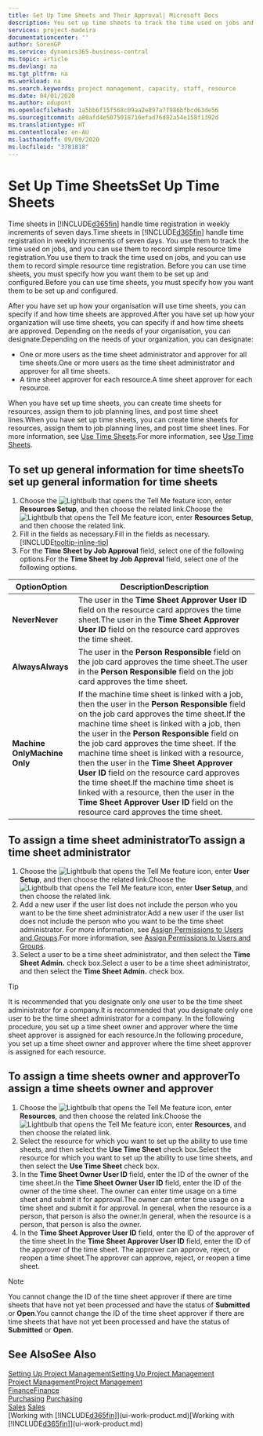 ```yaml
---
title: Set Up Time Sheets and Their Approval| Microsoft Docs
description: You set up time sheets to track the time used on jobs and using resources, helping you with project management, staffing, and capacity
services: project-madeira
documentationcenter: ''
author: SorenGP
ms.service: dynamics365-business-central
ms.topic: article
ms.devlang: na
ms.tgt_pltfrm: na
ms.workload: na
ms.search.keywords: project management, capacity, staff, resource
ms.date: 04/01/2020
ms.author: edupont
ms.openlocfilehash: 1a5bb6f15f568c09aa2e897a7f986bfbcd63de56
ms.sourcegitcommit: a80afd4e5075018716efad76d82a54e158f1392d
ms.translationtype: HT
ms.contentlocale: en-AU
ms.lasthandoff: 09/09/2020
ms.locfileid: "3781818"
---
```

# <a name="set-up-time-sheets"></a><span data-ttu-id="0701c-103">Set Up Time Sheets</span><span class="sxs-lookup"><span data-stu-id="0701c-103">Set Up Time Sheets</span></span>
<span data-ttu-id="0701c-104">Time sheets in [!INCLUDE[d365fin](includes/d365fin_md.md)] handle time registration in weekly increments of seven days.</span><span class="sxs-lookup"><span data-stu-id="0701c-104">Time sheets in [!INCLUDE[d365fin](includes/d365fin_md.md)] handle time registration in weekly increments of seven days.</span></span> <span data-ttu-id="0701c-105">You use them to track the time used on jobs, and you can use them to record simple resource time registration.</span><span class="sxs-lookup"><span data-stu-id="0701c-105">You use them to track the time used on jobs, and you can use them to record simple resource time registration.</span></span> <span data-ttu-id="0701c-106">Before you can use time sheets, you must specify how you want them to be set up and configured.</span><span class="sxs-lookup"><span data-stu-id="0701c-106">Before you can use time sheets, you must specify how you want them to be set up and configured.</span></span>

<span data-ttu-id="0701c-107">After you have set up how your organisation will use time sheets, you can specify if and how time sheets are approved.</span><span class="sxs-lookup"><span data-stu-id="0701c-107">After you have set up how your organization will use time sheets, you can specify if and how time sheets are approved.</span></span> <span data-ttu-id="0701c-108">Depending on the needs of your organisation, you can designate:</span><span class="sxs-lookup"><span data-stu-id="0701c-108">Depending on the needs of your organization, you can designate:</span></span>

* <span data-ttu-id="0701c-109">One or more users as the time sheet administrator and approver for all time sheets.</span><span class="sxs-lookup"><span data-stu-id="0701c-109">One or more users as the time sheet administrator and approver for all time sheets.</span></span>
* <span data-ttu-id="0701c-110">A time sheet approver for each resource.</span><span class="sxs-lookup"><span data-stu-id="0701c-110">A time sheet approver for each resource.</span></span>

<span data-ttu-id="0701c-111">When you have set up time sheets, you can create time sheets for resources, assign them to job planning lines, and post time sheet lines.</span><span class="sxs-lookup"><span data-stu-id="0701c-111">When you have set up time sheets, you can create time sheets for resources, assign them to job planning lines, and post time sheet lines.</span></span> <span data-ttu-id="0701c-112">For more information, see [Use Time Sheets](projects-how-use-time-sheets.md).</span><span class="sxs-lookup"><span data-stu-id="0701c-112">For more information, see [Use Time Sheets](projects-how-use-time-sheets.md).</span></span>

## <a name="to-set-up-general-information-for-time-sheets"></a><span data-ttu-id="0701c-113">To set up general information for time sheets</span><span class="sxs-lookup"><span data-stu-id="0701c-113">To set up general information for time sheets</span></span>
1. <span data-ttu-id="0701c-114">Choose the ![Lightbulb that opens the Tell Me feature](media/ui-search/search_small.png "Tell me what you want to do") icon, enter **Resources Setup**, and then choose the related link.</span><span class="sxs-lookup"><span data-stu-id="0701c-114">Choose the ![Lightbulb that opens the Tell Me feature](media/ui-search/search_small.png "Tell me what you want to do") icon, enter **Resources Setup**, and then choose the related link.</span></span>  
2. <span data-ttu-id="0701c-115">Fill in the fields as necessary.</span><span class="sxs-lookup"><span data-stu-id="0701c-115">Fill in the fields as necessary.</span></span> [!INCLUDE[tooltip-inline-tip](includes/tooltip-inline-tip_md.md)]
3. <span data-ttu-id="0701c-116">For the **Time Sheet by Job Approval** field, select one of the following options.</span><span class="sxs-lookup"><span data-stu-id="0701c-116">For the **Time Sheet by Job Approval** field, select one of the following options.</span></span>

| <span data-ttu-id="0701c-117">Option</span><span class="sxs-lookup"><span data-stu-id="0701c-117">Option</span></span> | <span data-ttu-id="0701c-118">Description</span><span class="sxs-lookup"><span data-stu-id="0701c-118">Description</span></span> |
| --- | --- |
| <span data-ttu-id="0701c-119">**Never**</span><span class="sxs-lookup"><span data-stu-id="0701c-119">**Never**</span></span> |<span data-ttu-id="0701c-120">The user in the **Time Sheet Approver User ID** field on the resource card approves the time sheet.</span><span class="sxs-lookup"><span data-stu-id="0701c-120">The user in the **Time Sheet Approver User ID** field on the resource card approves the time sheet.</span></span> |
| <span data-ttu-id="0701c-121">**Always**</span><span class="sxs-lookup"><span data-stu-id="0701c-121">**Always**</span></span> |<span data-ttu-id="0701c-122">The user in the **Person Responsible** field on the job card approves the time sheet.</span><span class="sxs-lookup"><span data-stu-id="0701c-122">The user in the **Person Responsible** field on the job card approves the time sheet.</span></span> |
| <span data-ttu-id="0701c-123">**Machine Only**</span><span class="sxs-lookup"><span data-stu-id="0701c-123">**Machine Only**</span></span> |<span data-ttu-id="0701c-124">If the machine time sheet is linked with a job, then the user in the **Person Responsible** field on the job card approves the time sheet.</span><span class="sxs-lookup"><span data-stu-id="0701c-124">If the machine time sheet is linked with a job, then the user in the **Person Responsible** field on the job card approves the time sheet.</span></span> <span data-ttu-id="0701c-125">If the machine time sheet is linked with a resource, then the user in the **Time Sheet Approver User ID** field on the resource card approves the time sheet.</span><span class="sxs-lookup"><span data-stu-id="0701c-125">If the machine time sheet is linked with a resource, then the user in the **Time Sheet Approver User ID** field on the resource card approves the time sheet.</span></span> |

## <a name="to-assign-a-time-sheet-administrator"></a><span data-ttu-id="0701c-126">To assign a time sheet administrator</span><span class="sxs-lookup"><span data-stu-id="0701c-126">To assign a time sheet administrator</span></span>
1. <span data-ttu-id="0701c-127">Choose the ![Lightbulb that opens the Tell Me feature](media/ui-search/search_small.png "Tell me what you want to do") icon, enter **User Setup**, and then choose the related link.</span><span class="sxs-lookup"><span data-stu-id="0701c-127">Choose the ![Lightbulb that opens the Tell Me feature](media/ui-search/search_small.png "Tell me what you want to do") icon, enter **User Setup**, and then choose the related link.</span></span>  
2. <span data-ttu-id="0701c-128">Add a new user if the user list does not include the person who you want to be the time sheet administrator.</span><span class="sxs-lookup"><span data-stu-id="0701c-128">Add a new user if the user list does not include the person who you want to be the time sheet administrator.</span></span> <span data-ttu-id="0701c-129">For more information, see [Assign Permissions to Users and Groups](ui-define-granular-permissions.md).</span><span class="sxs-lookup"><span data-stu-id="0701c-129">For more information, see [Assign Permissions to Users and Groups](ui-define-granular-permissions.md).</span></span>
3. <span data-ttu-id="0701c-130">Select a user to be a time sheet administrator, and then select the **Time Sheet Admin.** check box.</span><span class="sxs-lookup"><span data-stu-id="0701c-130">Select a user to be a time sheet administrator, and then select the **Time Sheet Admin.** check box.</span></span>  

> [!TIP]  
>   <span data-ttu-id="0701c-131">It is recommended that you designate only one user to be the time sheet administrator for a company.</span><span class="sxs-lookup"><span data-stu-id="0701c-131">It is recommended that you designate only one user to be the time sheet administrator for a company.</span></span> <span data-ttu-id="0701c-132">In the following procedure, you set up a time sheet owner and approver where the time sheet approver is assigned for each resource.</span><span class="sxs-lookup"><span data-stu-id="0701c-132">In the following procedure, you set up a time sheet owner and approver where the time sheet approver is assigned for each resource.</span></span>  

## <a name="to-assign-a-time-sheets-owner-and-approver"></a><span data-ttu-id="0701c-133">To assign a time sheets owner and approver</span><span class="sxs-lookup"><span data-stu-id="0701c-133">To assign a time sheets owner and approver</span></span>
1. <span data-ttu-id="0701c-134">Choose the ![Lightbulb that opens the Tell Me feature](media/ui-search/search_small.png "Tell me what you want to do") icon, enter **Resources**, and then choose the related link.</span><span class="sxs-lookup"><span data-stu-id="0701c-134">Choose the ![Lightbulb that opens the Tell Me feature](media/ui-search/search_small.png "Tell me what you want to do") icon, enter **Resources**, and then choose the related link.</span></span>
2. <span data-ttu-id="0701c-135">Select the resource for which you want to set up the ability to use time sheets, and then select the **Use Time Sheet** check box.</span><span class="sxs-lookup"><span data-stu-id="0701c-135">Select the resource for which you want to set up the ability to use time sheets, and then select the **Use Time Sheet** check box.</span></span>  
3. <span data-ttu-id="0701c-136">In the **Time Sheet Owner User ID** field, enter the ID of the owner of the time sheet.</span><span class="sxs-lookup"><span data-stu-id="0701c-136">In the **Time Sheet Owner User ID** field, enter the ID of the owner of the time sheet.</span></span> <span data-ttu-id="0701c-137">The owner can enter time usage on a time sheet and submit it for approval.</span><span class="sxs-lookup"><span data-stu-id="0701c-137">The owner can enter time usage on a time sheet and submit it for approval.</span></span> <span data-ttu-id="0701c-138">In general, when the resource is a person, that person is also the owner.</span><span class="sxs-lookup"><span data-stu-id="0701c-138">In general, when the resource is a person, that person is also the owner.</span></span>  
4. <span data-ttu-id="0701c-139">In the **Time Sheet Approver User ID** field, enter the ID of the approver of the time sheet.</span><span class="sxs-lookup"><span data-stu-id="0701c-139">In the **Time Sheet Approver User ID** field, enter the ID of the approver of the time sheet.</span></span> <span data-ttu-id="0701c-140">The approver can approve, reject, or reopen a time sheet.</span><span class="sxs-lookup"><span data-stu-id="0701c-140">The approver can approve, reject, or reopen a time sheet.</span></span>  

> [!NOTE]  
>   <span data-ttu-id="0701c-141">You cannot change the ID of the time sheet approver if there are time sheets that have not yet been processed and have the status of **Submitted** or **Open**.</span><span class="sxs-lookup"><span data-stu-id="0701c-141">You cannot change the ID of the time sheet approver if there are time sheets that have not yet been processed and have the status of **Submitted** or **Open**.</span></span>

## <a name="see-also"></a><span data-ttu-id="0701c-142">See Also</span><span class="sxs-lookup"><span data-stu-id="0701c-142">See Also</span></span>
[<span data-ttu-id="0701c-143">Setting Up Project Management</span><span class="sxs-lookup"><span data-stu-id="0701c-143">Setting Up Project Management</span></span>](projects-setup-projects.md)  
[<span data-ttu-id="0701c-144">Project Management</span><span class="sxs-lookup"><span data-stu-id="0701c-144">Project Management</span></span>](projects-manage-projects.md)  
[<span data-ttu-id="0701c-145">Finance</span><span class="sxs-lookup"><span data-stu-id="0701c-145">Finance</span></span>](finance.md)  
<span data-ttu-id="0701c-146">[Purchasing](purchasing-manage-purchasing.md)       </span><span class="sxs-lookup"><span data-stu-id="0701c-146">[Purchasing](purchasing-manage-purchasing.md)       </span></span>  
<span data-ttu-id="0701c-147">[Sales](sales-manage-sales.md)    </span><span class="sxs-lookup"><span data-stu-id="0701c-147">[Sales](sales-manage-sales.md)    </span></span>  
<span data-ttu-id="0701c-148">[Working with [!INCLUDE[d365fin](includes/d365fin_md.md)]](ui-work-product.md)</span><span class="sxs-lookup"><span data-stu-id="0701c-148">[Working with [!INCLUDE[d365fin](includes/d365fin_md.md)]](ui-work-product.md)</span></span>  
